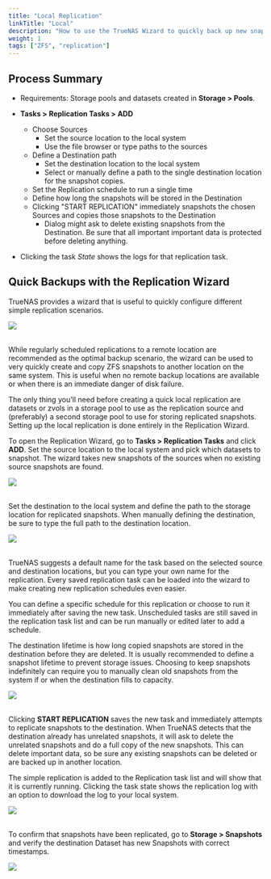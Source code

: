 ```yaml
---
title: "Local Replication"
linkTitle: "Local"
description: "How to use the TrueNAS Wizard to quickly back up new snapshots to another location on the local system."
weight: 1
tags: ["ZFS", "replication"]
---
```


## Process Summary

* Requirements: Storage pools and datasets created in **Storage > Pools**.

* **Tasks > Replication Tasks > ADD**
  * Choose Sources
    * Set the source location to the local system
    * Use the file browser or type paths to the sources
  * Define a Destination path
    * Set the destination location to the local system
  	* Select or manually define a path to the single destination location for the snapshot copies.
  * Set the Replication schedule to run a single time
  * Define how long the snapshots will be stored in the Destination
  * Clicking "START REPLICATION" immediately snapshots the chosen Sources and copies those snapshots to the Destination
    * Dialog might ask to delete existing snapshots from the Destination. Be sure that all important important data is protected before deleting anything.
* Clicking the task *State* shows the logs for that replication task.

## Quick Backups with the Replication Wizard

TrueNAS provides a wizard that is useful to quickly configure different simple replication scenarios.

<img src="/images/TasksReplicationTasksAdd.png">
<br><br>

While regularly scheduled replications to a remote location are recommended as the optimal backup scenario, the wizard can be used to very quickly create and copy ZFS snapshots to another location on the same system.
This is useful when no remote backup locations are available or when there is an immediate danger of disk failure.

The only thing you'll need before creating a quick local replication are datasets or zvols in a storage pool to use as the replication source and (preferably) a second storage pool to use for storing replicated snapshots.
Setting up the local replication is done entirely in the Replication Wizard.

To open the Replication Wizard, go to **Tasks > Replication Tasks** and click **ADD**.
Set the source location to the local system and pick which datasets to snapshot.
The wizard takes new snapshots of the sources when no existing source snapshots are found.

<img src="/images/TasksReplicationTasksAddLocalSource.png.png">
<br><br>

Set the destination to the local system and define the path to the storage location for replicated snapshots.
When manually defining the destination, be sure to type the full path to the destination location.

<img src="/images/TasksReplicationTasksAddLocalSourceLocalDest.png">
<br><br>

TrueNAS suggests a default name for the task based on the selected source and destination locations, but you can type your own name for the replication.
Every saved replication task can be loaded into the wizard to make creating new replication schedules even easier.

You can define a specific schedule for this replication or choose to run it immediately after saving the new task.
Unscheduled tasks are still saved in the replication task list and can be run manually or edited later to add a schedule.

The destination lifetime is how long copied snapshots are stored in the destination before they are deleted.
It is usually recommended to define a snapshot lifetime to prevent storage issues.
Choosing to keep snapshots indefinitely can require you to manually clean old snapshots from the system if or when the destination fills to capacity.

<img src="/images/TasksReplicationTasksAddLocalSourceLocalDestCustomLife.png">
<br><br>

Clicking **START REPLICATION** saves the new task and immediately attempts to replicate snapshots to the destination.
When TrueNAS detects that the destination already has unrelated snapshots, it will ask to delete the unrelated snapshots and do a full copy of the new snapshots.
This can delete important data, so be sure any existing snapshots can be deleted or are backed up in another location.

The simple replication is added to the Replication task list and will show that it is currently running.
Clicking the task state shows the replication log with an option to download the log to your local system.

<img src="/images/TasksReplicationTasksLocalLogs.png">
<br><br>

To confirm that snapshots have been replicated, go to **Storage > Snapshots** and verify the destination Dataset has new Snapshots with correct timestamps.

<img src="/images/TasksReplicationTasksLocalSnapshots.png">
